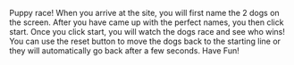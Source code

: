 Puppy race!
  When you arrive at the site, you will first name the 2 dogs on the screen.
  After you have came up with the perfect names, you then click start.
  Once you click start, you will watch the dogs race and see who wins!
  You can use the reset button to move the dogs back to the starting line or
  they will automatically go back after a few seconds.
  Have Fun!
